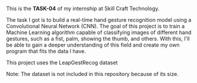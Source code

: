 This is the **TASK-04** of my internship at Skill Craft Technology.

The task I got is to build a real-time hand gesture recognition model using a Convolutional Neural Network (CNN). The goal of this project is to train a Machine Learning algorithm capable of classifying images of different hand gestures, such as a fist, palm, showing the thumb, and others. With this, I'll be able to gain a deeper understanding of this field and create my own program that fits the data I have.

This project uses the LeapGestRecog dataset

Note: The dataset is not included in this repository because of its size.
